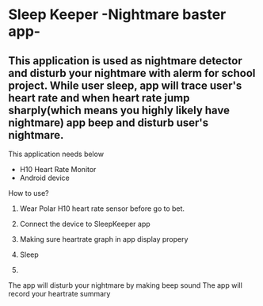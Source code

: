 # Sleep Keeper -Nightmare baster app-

## This application is used as nightmare detector and disturb your nightmare with alerm for school project. While user sleep, app will trace user's heart rate and when heart rate jump sharply(which means you highly likely have nightmare) app beep and disturb user's nightmare.

This application needs below

- H10 Heart Rate Monitor<Any Polar product will do>
- Android device

How to use?

1. Wear Polar H10 heart rate sensor before go to bet.
2. Connect the device to SleepKeeper app
3. Making sure heartrate graph in app display propery
4. Sleep 
  
5.  
<Case A: If you have nightmare>
The app will disturb your nightmare by making beep sound
  
<Case B: If you have nightmare>
The app will record your heartrate summary
